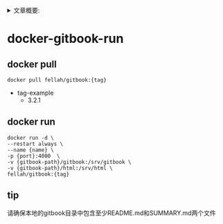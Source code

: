 <details>
<summary>文章概要:</summary>
<pre hidden>
information:
    author: jie6mm
    title: docker-gitbook-run
    desc:
    type: linux/docker/gitbook
    tags:
        - linux
        - docker
        - gitbook
    series: docker-run
    date: 2021-06-02 16:20:00
</pre>
</details>

# docker-gitbook-run

## docker pull
    
```shell
docker pull fellah/gitbook:{tag}
```

* tag-example
    * 3.2.1

    
## docker run

```shell
docker run -d \
--restart always \
--name {name} \
-p {port}:4000  \
-v {gitbook-path}/gitbook:/srv/gitbook \
-v {gitbook-path}/html:/srv/html \
fellah/gitbook:{tag}
```

## tip
请确保本地的gitbook目录中包含至少README.md和SUMMARY.md两个文件
